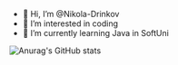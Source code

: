- 👋 Hi, I’m @Nikola-Drinkov
- 👀 I’m interested in coding
- 🌱 I’m currently learning Java in SoftUni

![Anurag's GitHub stats](https://github-readme-stats.vercel.app/api?username=Nikola-Drinkov&show_icons=true&theme=synthwave)
<!---
Nikola-Drinkov/Nikola-Drinkov is a ✨ special ✨ repository because its `README.md` (this file) appears on your GitHub profile.
You can click the Preview link to take a look at your changes.
--->

